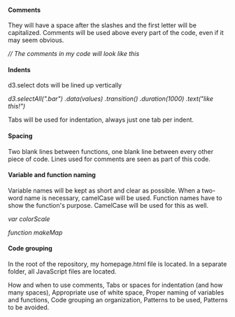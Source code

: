 #### Comments
They will have a space after the slashes and the first letter will be capitalized. Comments will be used above every part of the code, even if it may seem obvious.

_// The comments in my code will look like this_

#### Indents
d3.select dots will be lined up vertically

_d3.selectAll(".bar")_
  _.data(values)_
  _.transition()_
  _.duration(1000)_
  _.text("like this!")_

Tabs will be used for indentation, always just one tab per indent.

#### Spacing
Two blank lines between functions, one blank line between every other piece of code. Lines used for comments are seen as part of this code.

#### Variable and function naming
Variable names will be kept as short and clear as possible. When a two-word name is necessary, camelCase will be used. Function names have to show the function's purpose. CamelCase will be used for this as well.

_var colorScale_

_function makeMap_

#### Code grouping
In the root of the repository, my homepage.html file is located. In a separate folder, all JavaScript files are located.


How and when to use comments,
Tabs or spaces for indentation (and how many spaces),
Appropriate use of white space,
Proper naming of variables and functions,
Code grouping an organization,
Patterns to be used,
Patterns to be avoided.
